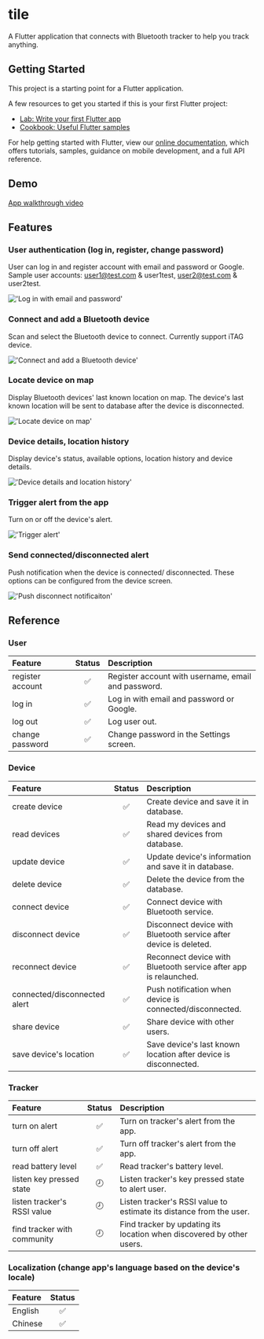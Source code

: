 # tile

A Flutter application that connects with Bluetooth tracker to help you track anything.

## Getting Started

This project is a starting point for a Flutter application.

A few resources to get you started if this is your first Flutter project:

- [Lab: Write your first Flutter app](https://flutter.dev/docs/get-started/codelab)
- [Cookbook: Useful Flutter samples](https://flutter.dev/docs/cookbook)

For help getting started with Flutter, view our
[online documentation](https://flutter.dev/docs), which offers tutorials,
samples, guidance on mobile development, and a full API reference.

## Demo

[App walkthrough video](https://youtu.be/tHOQZfkUhVg)

## Features

### User authentication (log in, register, change password)

User can log in and register account with email and password or Google.
Sample user accounts: user1@test.com & user1test, user2@test.com & user2test.

!['Log in with email and password'](readme/log-in.gif)

### Connect and add a Bluetooth device

Scan and select the Bluetooth device to connect. Currently support iTAG device.

!['Connect and add a Bluetooth device'](readme/add-device.gif)

### Locate device on map

Display Bluetooth devices' last known location on map. The device's last known location will be sent to database after the device is disconnected.

!['Locate device on map'](readme/locate-device.gif)

### Device details, location history

Display device's status, available options, location history and device details.

!['Device details and location history'](readme/device-details.gif)

### Trigger alert from the app

Turn on or off the device's alert.

!['Trigger alert'](readme/trigger-alert.gif)

### Send connected/disconnected alert

Push notification when the device is connected/ disconnected. These options can be configured from the device screen.

!['Push disconnect notificaiton'](readme/disconnect-alert.gif)

## Reference

### User

|    Feature       |      Status        |             Description            |
| :--------------- | :----------------: | :--------------------------------  |
| register account | :white_check_mark: | Register account with username, email and password. |
| log in           | :white_check_mark: | Log in with email and password or Google. |
| log out          | :white_check_mark: | Log user out. |
| change password  | :white_check_mark: | Change password in the Settings screen. |

### Device

|    Feature       |      Status        |             Description            |
| :--------------- | :----------------: | :--------------------------------  |
| create device | :white_check_mark: | Create device and save it in database. |
| read devices | :white_check_mark: | Read my devices and shared devices from database. |
| update device | :white_check_mark: | Update device's information and save it in database. |
| delete device | :white_check_mark: | Delete the device from the database. |
| connect device | :white_check_mark: | Connect device with Bluetooth service. |
| disconnect device | :white_check_mark: | Disconnect device with Bluetooth service after device is deleted. |
| reconnect device | :white_check_mark: | Reconnect device with Bluetooth service after app is relaunched. |
| connected/disconnected alert | :white_check_mark: | Push notification when device is connected/disconnected. |
| share device | :white_check_mark: | Share device with other users. |
| save device's location | :white_check_mark: | Save device's last known location after device is disconnected. |

### Tracker

|    Feature       |      Status        |             Description            |
| :--------------- | :----------------: | :--------------------------------  |
| turn on alert | :white_check_mark: | Turn on tracker's alert from the app. |
| turn off alert | :white_check_mark: | Turn off tracker's alert from the app. |
| read battery level | :white_check_mark: | Read tracker's battery level. |
| listen key pressed state | :clock8: | Listen tracker's key pressed state to alert user. |
| listen tracker's RSSI value | :clock8: | Listen tracker's RSSI value to estimate its distance from the user. |
| find tracker with community | :clock8: | Find tracker by updating its location when discovered by other users. |

### Localization (change app's language based on the device's locale)

|    Feature       |      Status        
| :--------------- | :----------------:
| English | :white_check_mark: 
| Chinese | :white_check_mark: 

